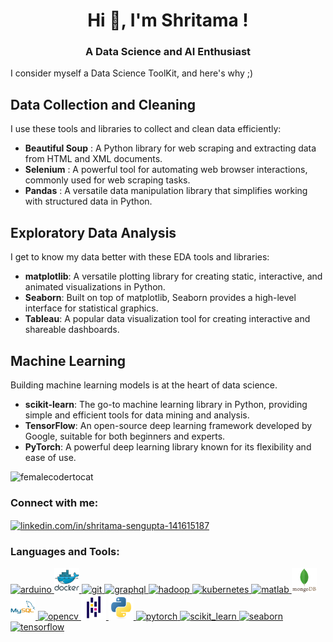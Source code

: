<h1 align="center">Hi 👋, I'm Shritama !</h1>
<h3 align="center">A Data Science and AI Enthusiast </h3>

<p>I consider myself a Data Science ToolKit, and here's why ;)</p>

<h2>Data Collection and Cleaning</h2>
I use these tools and libraries to collect and clean data efficiently:
<ul>
  <li><strong>Beautiful Soup</strong> : A Python library for web scraping and extracting data from HTML and XML documents.</li>
  <li><strong>Selenium</strong> : A powerful tool for automating web browser interactions, commonly used for web scraping tasks.</li>
  <li><strong>Pandas</strong> : A versatile data manipulation library that simplifies working with structured data in Python.</li>
</ul>

<h2> Exploratory Data Analysis </h2>
I get to know my data better with these EDA tools and libraries:
<ul>
  <li><strong>matplotlib</strong>: A versatile plotting library for creating static, interactive, and animated visualizations in Python.</li>
  <li><strong>Seaborn</strong>: Built on top of matplotlib, Seaborn provides a high-level interface for statistical graphics.</li>
  <li><strong>Tableau</strong>: A popular data visualization tool for creating interactive and shareable dashboards.</li>
</ul>

<h2> Machine Learning </h2>
Building machine learning models is at the heart of data science. 
<ul>
  <li><strong>scikit-learn</strong>: The go-to machine learning library in Python, providing simple and efficient tools for data mining and analysis.</li>
  <li><strong>TensorFlow</strong>: An open-source deep learning framework developed by Google, suitable for both beginners and experts.</li>
  <li><strong>PyTorch</strong>: A powerful deep learning library known for its flexibility and ease of use.</li>
</ul>


![femalecodertocat](https://github.com/codeforever200/codeforever200/assets/57805586/65917b9d-2b16-4cf9-ba79-c75c553c2dc4)

<h3 align="left">Connect with me:</h3>
<p align="left">
<a href="https://linkedin.com/in/linkedin.com/in/shritama-sengupta-141615187" target="blank"><img align="center" src="https://raw.githubusercontent.com/rahuldkjain/github-profile-readme-generator/master/src/images/icons/Social/linked-in-alt.svg" alt="linkedin.com/in/shritama-sengupta-141615187" height="30" width="40" /></a>
</p>



<h3 align="left">Languages and Tools:</h3>
<p align="left"> <a href="https://www.arduino.cc/" target="_blank" rel="noreferrer"> <img src="https://cdn.worldvectorlogo.com/logos/arduino-1.svg" alt="arduino" width="40" height="40"/> </a> <a href="https://www.docker.com/" target="_blank" rel="noreferrer"> <img src="https://raw.githubusercontent.com/devicons/devicon/master/icons/docker/docker-original-wordmark.svg" alt="docker" width="40" height="40"/> </a> <a href="https://git-scm.com/" target="_blank" rel="noreferrer"> <img src="https://www.vectorlogo.zone/logos/git-scm/git-scm-icon.svg" alt="git" width="40" height="40"/> </a> <a href="https://graphql.org" target="_blank" rel="noreferrer"> <img src="https://www.vectorlogo.zone/logos/graphql/graphql-icon.svg" alt="graphql" width="40" height="40"/> </a> <a href="https://hadoop.apache.org/" target="_blank" rel="noreferrer"> <img src="https://www.vectorlogo.zone/logos/apache_hadoop/apache_hadoop-icon.svg" alt="hadoop" width="40" height="40"/> </a> <a href="https://kubernetes.io" target="_blank" rel="noreferrer"> <img src="https://www.vectorlogo.zone/logos/kubernetes/kubernetes-icon.svg" alt="kubernetes" width="40" height="40"/> </a> <a href="https://www.mathworks.com/" target="_blank" rel="noreferrer"> <img src="https://upload.wikimedia.org/wikipedia/commons/2/21/Matlab_Logo.png" alt="matlab" width="40" height="40"/> </a> <a href="https://www.mongodb.com/" target="_blank" rel="noreferrer"> <img src="https://raw.githubusercontent.com/devicons/devicon/master/icons/mongodb/mongodb-original-wordmark.svg" alt="mongodb" width="40" height="40"/> </a> <a href="https://www.mysql.com/" target="_blank" rel="noreferrer"> <img src="https://raw.githubusercontent.com/devicons/devicon/master/icons/mysql/mysql-original-wordmark.svg" alt="mysql" width="40" height="40"/> </a> <a href="https://opencv.org/" target="_blank" rel="noreferrer"> <img src="https://www.vectorlogo.zone/logos/opencv/opencv-icon.svg" alt="opencv" width="40" height="40"/> </a> <a href="https://pandas.pydata.org/" target="_blank" rel="noreferrer"> <img src="https://raw.githubusercontent.com/devicons/devicon/2ae2a900d2f041da66e950e4d48052658d850630/icons/pandas/pandas-original.svg" alt="pandas" width="40" height="40"/> </a> <a href="https://www.python.org" target="_blank" rel="noreferrer"> <img src="https://raw.githubusercontent.com/devicons/devicon/master/icons/python/python-original.svg" alt="python" width="40" height="40"/> </a> <a href="https://pytorch.org/" target="_blank" rel="noreferrer"> <img src="https://www.vectorlogo.zone/logos/pytorch/pytorch-icon.svg" alt="pytorch" width="40" height="40"/> </a> <a href="https://scikit-learn.org/" target="_blank" rel="noreferrer"> <img src="https://upload.wikimedia.org/wikipedia/commons/0/05/Scikit_learn_logo_small.svg" alt="scikit_learn" width="40" height="40"/> </a> <a href="https://seaborn.pydata.org/" target="_blank" rel="noreferrer"> <img src="https://seaborn.pydata.org/_images/logo-mark-lightbg.svg" alt="seaborn" width="40" height="40"/> </a> <a href="https://www.tensorflow.org" target="_blank" rel="noreferrer"> <img src="https://www.vectorlogo.zone/logos/tensorflow/tensorflow-icon.svg" alt="tensorflow" width="40" height="40"/> </a> </p>
